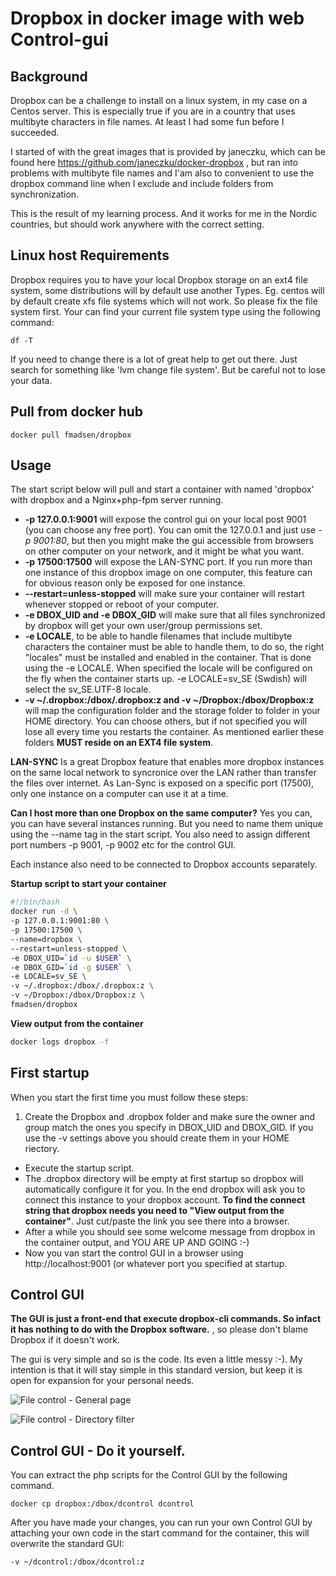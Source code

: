 Dropbox in docker image with web Control-gui
========
Background
-----------
Dropbox can be a challenge to install on a linux system, in my case on a Centos server. This is especially true if you are in a country that uses multibyte characters in file names. At least I had some fun before I succeeded.

I started of with the great images that is provided by janeczku, which can be found here https://github.com/janeczku/docker-dropbox ,  but ran into problems with multibyte file names and I'am also to convenient to use the dropbox command line when I exclude and include folders from synchronization.

This is the result of my learning process. And it works for me in the Nordic countries, but should work anywhere with the correct setting.

Linux host Requirements
-----------
Dropbox requires you to have your local Dropbox storage on an ext4 file system, some distributions will by default use another Types. Eg. centos will by default create xfs file systems which will not work. So please fix the file system first. Your can find your current file system type using the following command:
```
df -T 
```
If you need to change there is a lot of great help to get out there. Just search for something like 'lvm change file system'. But be careful not to lose your data.

Pull from docker hub
-----------
```
docker pull fmadsen/dropbox
```
Usage
----------
The start script below will pull and start a container with named 'dropbox'  with dropbox and a Nginx+php-fpm server running. 
+ **-p 127.0.0.1:9001** will expose the control gui on your local post 9001 (you can choose any free port). You can omit the 127.0.0.1 and just use *-p 9001:80*, but then you might make the gui accessible from browsers on other computer on your network, and it might be what you want. 
+ **-p 17500:17500** will expose the LAN-SYNC port. If you run more than one instance of this dropbox image on one computer, this feature can for obvious reason only be exposed for one instance.
+ **--restart=unless-stopped** will make sure your container will restart whenever stopped or reboot of your computer.
+ **-e DBOX_UID and -e DBOX_GID** will make sure that all files synchronized by dropbox will get your own user/group permissions set.
+ **-e LOCALE**, to be able to handle filenames that include multibyte characters the container must be able to handle them, to do so, the right "locales" must be installed and enabled in the container. That is done using the  -e LOCALE. When specified the locale will be configured on the fly when the container starts up. -e LOCALE=sv_SE (Swdish) will select the sv_SE.UTF-8 locale.
+ **-v ~/.dropbox:/dbox/.dropbox:z and -v ~/Dropbox:/dbox/Dropbox:z** will map the configuration folder and the storage folder to folder in your HOME directory. You can choose others, but if not specified you will lose all every time you restarts the container. As mentioned earlier these folders **MUST reside on an EXT4 file system**.

**LAN-SYNC**
Is a great Dropbox feature that enables more dropbox instances on the same local network to syncronice over the LAN rather than transfer the files over internet.
As Lan-Sync is exposed on a specific port (17500), only one instance on a computer can use it at a time.

**Can I host more than one Dropbox on the same computer?**
Yes you can, you can have several instances running. But you need to name them unique using the --name tag in the start script. You also need to assign different port numbers -p 9001, -p 9002 etc for the control GUI. 

Each instance also need to be connected to Dropbox accounts separately. 

**Startup script to start your container**
```bash
#!/bin/bash
docker run -d \
-p 127.0.0.1:9001:80 \
-p 17500:17500 \
--name=dropbox \
--restart=unless-stopped \
-e DBOX_UID=`id -u $USER` \
-e DBOX_GID=`id -g $USER` \
-e LOCALE=sv_SE \
-v ~/.dropbox:/dbox/.dropbox:z \
-v ~/Dropbox:/dbox/Dropbox:z \
fmadsen/dropbox
```
**View output from the container**
```bash
docker logs dropbox -f
```

First startup
----------
When you start the first time you must follow these steps:
1. Create the Dropbox and .dropbox folder and make sure the owner and group match the ones you specify in DBOX_UID and DBOX_GID. If you use the -v settings above you should create them in your HOME riectory.
+ Execute the startup script.
+ The .dropbox directory will be empty at first startup so dropbox will automatically configure it for you. In the end dropbox will ask you to connect this instance to your dropbox account. **To find the connect string that dropbox needs you need to "View output from the container"**. Just cut/paste the link you see there into a browser.
+ After a while you should see some welcome message from dropbox in the container output, and YOU ARE UP AND GOING :-)
+ Now you van start the control GUI in a browser using http://localhost:9001 (or whatever port you specified at startup.

Control GUI
-----------
**The GUI is just a front-end that execute dropbox-cli commands. So infact it has nothing to do with the Dropbox software.** , so please don't blame Dropbox if it doesn't work.

The gui is very simple and so is the code. Its even a little messy :-). My intention is that it will stay simple in this standard version, but keep it is open for expansion for your personal needs. 

![File control - General page](http://madsen-system.se/public/img/filecontrol.gif)

![File control - Directory filter](http://madsen-system.se/public/img/filefilter.gif)
   
Control GUI - Do it yourself.
-----------
You can extract the php scripts for the Control GUI by the following command.
```
docker cp dropbox:/dbox/dcontrol dcontrol
```
After you have made your changes, you can run your own Control GUI by attaching your own code in the start command for the container, this will overwrite the standard GUI:
```
-v ~/dcontrol:/dbox/dcontrol:z
